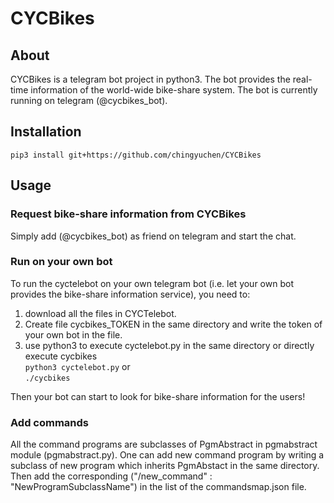 # CYCBikes

## About
CYCBikes is a telegram bot project in python3. The bot provides the real-time 
information of the world-wide bike-share system. The bot is currently running on 
telegram (@cycbikes_bot).

## Installation
`pip3 install git+https://github.com/chingyuchen/CYCBikes`

## Usage

### Request bike-share information from CYCBikes
Simply add (@cycbikes_bot) as friend on telegram and start the chat.

### Run on your own bot
To run the cyctelebot on your own telegram bot (i.e. let your own bot provides the 
bike-share information service), you need to: 

1. download all the files in CYCTelebot. 
2. Create file cycbikes_TOKEN in the same directory and write the token of your 
own bot in the file.
3. use python3 to execute cyctelebot.py in the same directory or directly execute 
cycbikes      
```python3 cyctelebot.py```     or       
```./cycbikes```

Then your bot can start to look for bike-share information for the users!

### Add commands
All the command programs are subclasses of PgmAbstract in pgmabstract module 
(pgmabstract.py). One can add new command program by writing a subclass of new 
program which inherits PgmAbstact in the same directory. Then add the 
corresponding ("/new_command" : "NewProgramSubclassName") in the list of the 
commandsmap.json file.